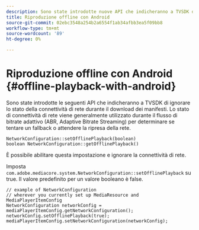 ```yaml
---
description: Sono state introdotte nuove API che indicheranno a TVSDK di ignorare lo stato della connettività di rete durante il download dei manifesti.
title: Riproduzione offline con Android
source-git-commit: 02ebc3548a254b2a6554f1ab34afbb3ea5f09bb8
workflow-type: tm+mt
source-wordcount: '89'
ht-degree: 0%

---
```


# Riproduzione offline con Android {#offline-playback-with-android}

Sono state introdotte le seguenti API che indicheranno a TVSDK di ignorare lo stato della connettività di rete durante il download dei manifesti. Lo stato di connettività di rete viene generalmente utilizzato durante il flusso di bitrate adattivo (ABR, Adaptive Bitrate Streaming) per determinare se tentare un fallback o attendere la ripresa della rete.

```
NetworkConfiguration::setOfflinePlayback(boolean)
boolean NetworkConfiguration::getOfflinePlayback()
```

È possibile abilitare questa impostazione e ignorare la connettività di rete.

Imposta `com.adobe.mediacore.system.NetworkConfiguration::setOfflinePlayback` su true. Il valore predefinito per un valore booleano è false.

```
// example of NetworkConfiguration
// wherever you currently set up MediaResource and MediaPlayerItemConfig
NetworkConfiguration networkConfig = mediaPlayerItemConfig.getNetworkConfiguration();
networkConfig.setOfflinePlayback(true);
mediaPlayerItemConfig.setNetworkConfiguration(networkConfig);
```
